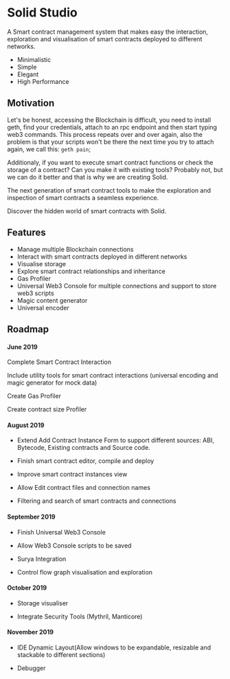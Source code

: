 # Solid Studio

A Smart contract management system that makes easy the interaction, exploration and visualisation of smart contracts deployed to different networks.

- Minimalistic
- Simple
- Elegant
- High Performance

## Motivation

Let's be honest, accessing the Blockchain is difficult, you need to install geth, find your credentials, attach to an rpc endpoint and then start typing web3 commands. This process repeats over and over again, also the problem is that your scripts won't be there the next time you try to attach again, we call this: `geth pain`;

Additionaly, if you want to execute smart contract functions or check the storage of a contract? Can you make it with existing tools? Probably not, but we can do it better and that is why we are creating Solid.

The next generation of smart contract tools to make the exploration and inspection of smart contracts a seamless experience.

Discover the hidden world of smart contracts with Solid.

## Features

- Manage multiple Blockchain connections
- Interact with smart contracts deployed in different networks 
- Visualise storage 
- Explore smart contract relationships and inheritance 
- Gas Profiler
- Universal Web3 Console for multiple connections and support to store web3 scripts
- Magic content generator
- Universal encoder

## Roadmap

#### June 2019

Complete Smart Contract Interaction

Include utility tools for smart contract interactions (universal encoding and magic generator for mock data)

Create Gas Profiler
	
Create contract size Profiler 

#### August 2019

- Extend Add Contract Instance Form to support different sources: ABI, Bytecode, Existing contracts and Source code.

- Finish smart contract editor, compile and deploy

- Improve smart contract instances view 

- Allow Edit contract files and connection names

- Filtering and search of smart contracts and connections

#### September 2019

- Finish Universal Web3 Console

- Allow Web3 Console scripts to be saved

- Surya Integration

- Control flow graph visualisation and exploration

#### October 2019

- Storage visualiser

- Integrate Security Tools (Mythril, Manticore)

#### November 2019

- IDE Dynamic Layout(Allow windows to be expandable, resizable and stackable to different sections)

- Debugger
	

